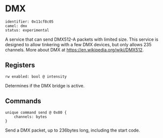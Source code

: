 #  DMX

    identifier: 0x11cf8c05
    camel: dmx
    status: experimental

A service that can send DMX512-A packets with limited size. This service is designed to allow tinkering with a few DMX devices, but only allows 235 channels. More about DMX at https://en.wikipedia.org/wiki/DMX512.

## Registers

    rw enabled: bool @ intensity

Determines if the DMX bridge is active.

## Commands

    unique command send @ 0x80 {
        channels: bytes
    }

Send a DMX packet, up to 236bytes long, including the start code.
